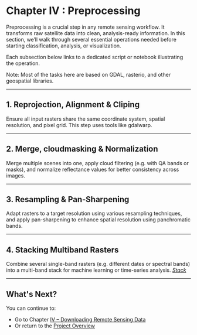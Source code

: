 # Chapter IV : Preprocessing

Preprocessing is a crucial step in any remote sensing workflow. It transforms raw satellite data into clean, analysis-ready information. In this section, we’ll walk through several essential operations needed before starting classification, analysis, or visualization.

Each subsection below links to a dedicated script or notebook illustrating the operation.

Note: Most of the tasks here are based on GDAL, rasterio, and other geospatial libraries.

---
## 1. Reprojection, Alignment & Cliping
Ensure all input rasters share the same coordinate system, spatial resolution, and pixel grid. This step uses tools like gdalwarp.

---
## 2. Merge, cloudmasking & Normalization
Merge multiple scenes into one, apply cloud filtering (e.g. with QA bands or masks), and normalize reflectance values for better consistency across images.

---
## 3. Resampling & Pan-Sharpening
Adapt rasters to a target resolution using various resampling techniques, and apply pan-sharpening to enhance spatial resolution using panchromatic bands.

---
## 4. Stacking Multiband Rasters
Combine several single-band rasters (e.g. different dates or spectral bands) into a multi-band stack for machine learning or time-series analysis.
[*Stack*](../IV-Preprocessing/Stacking.ipynb)

---
## What's Next?
You can continue to:
- Go to Chapter [IV – Downloading Remote Sensing Data](../III-Data_download/)
- Or return to the [Project Overview](../)

